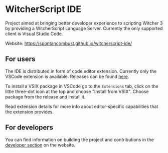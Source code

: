 # WitcherScript IDE

Project aimed at bringing better developer experience to scripting Witcher 3 by providing a WitcherScript Language Server.
Currently the only supported client is Visual Studio Code.

Website: https://spontancombust.github.io/witcherscript-ide/


## For users
The IDE is distributed in form of code editor extension. Currently only the VSCode extension is available.
Releases can be found [here](https://github.com/SpontanCombust/witcherscript-ide/releases).

To install a VSIX package in VSCode go to the `Extensions` tab, click on the little three-dot icon at the top and choose "Install from VSIX". Choose package from the release and install it. 

Read extension details for more info about editor-specific capabilities that the extension provides.


## For developers

You can find information on building the project and contributions in the [developer section](https://spontancombust.github.io/witcherscript-ide/dev-manual) on the website.